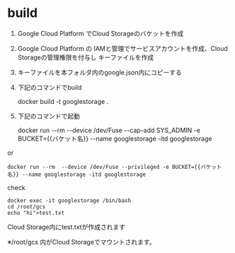 # build

1. Google Cloud Platform でCloud Storageのバケットを作成
2. Google Cloud Platform の IAMと管理でサービスアカウントを作成、Cloud Storageの管理権限を付与し キーファイルを作成
3. キーファイルを本フォルダ内のgoogle.json内にコピーする
4. 下記のコマンドでbuild

    docker build -t googlestorage .

5. 下記のコマンドで起動

    docker run --rm --device /dev/Fuse --cap-add SYS_ADMIN -e BUCKET={{バケット名}} --name googlestorage -itd googlestorage 

or

    docker run --rm  --device /dev/Fuse --privileged -e BUCKET={{バケット名}} --name googlestorage -itd googlestorage 


check 

    docker exec -it googlestorage /bin/bash
    cd /root/gcs
    echo "hi">test.txt

Cloud Storage内にtest.txtが作成されます

※/root/gcs 内がCloud Storageでマウントされます。


